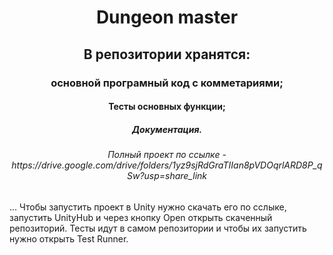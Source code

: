 <h1 align="center">Dungeon master</h1>
<h2 align="center"> В репозитории хранятся:</h2>
<h3 align="center">основной програмный код с комметариями;</h3>
<h4 align="center">Тесты основных функции;</h4>
<h5 align="center">Документация.</h5>
<h6 align="center">Полный проект по ссылке - https://drive.google.com/drive/folders/1yz9sjRdGraTIIan8pVDOqrlARD8P_qSw?usp=share_link</h6>
<h7 align="center">...</h7>
<h8 align="center">Чтобы запустить проект в Unity нужно скачать его по сслыке, запустить UnityHub и через кнопку Open открыть скаченный репозиторий.</h8>
<h9 align="center">Тесты идут в самом репозитории и чтобы их запустить нужно открыть Test Runner.</h9>
